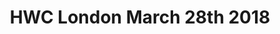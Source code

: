 ---
title: HWC London March 28th 2018
start: 2018-03-28T19:00:00+00:00
end: 2018-03-28T20:30:00+00:00
venue: thehub-bricklane
eventbrite: 44086321374
photo:
requirements: "<p>Join us anytime from 18:30 onwards at Proven Dough cafe below Hub by Premier Inn hotel in Covent Garden. The main event starts at 19:00. No need to check-in at the venue just look out for <a href='https://calumryan.com'>Calum Ryan</a>, the organiser, usually sitting towards the back of the cafe wearing an IndieWeb t-shirt and stickered laptop.</p><p>There are a few different ways you can register for Homebrew Website Club London:</p>"
description: "Demos of personal websites and the opportunity to create, update or experiment on your personal website"
---